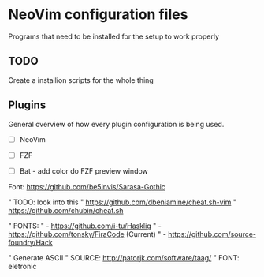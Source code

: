 # NeoVim configuration files

Programs that need to be installed for the setup to work properly

## TODO

Create a installion scripts for the whole thing

## Plugins

General overview of how every plugin configuration is being used.
 - [ ] NeoVim
 - [ ] FZF
 - [ ] Bat - add color do FZF preview window


Font: https://github.com/be5invis/Sarasa-Gothic

" TODO: look into this
" https://github.com/dbeniamine/cheat.sh-vim
" https://github.com/chubin/cheat.sh


" FONTS:
" - https://github.com/i-tu/Hasklig
" - https://github.com/tonsky/FiraCode (Current)
" - https://github.com/source-foundry/Hack

" Generate ASCII
" SOURCE: http://patorjk.com/software/taag/
" FONT: eletronic
